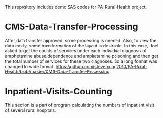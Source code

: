 This repository includes demo SAS codes for PA-Rural-Health project.

# CMS-Data-Transfer-Processing
After data transfer approved, some processing is needed. Also, to view the data easily, some transformation of the layout is desirable. In this case, Joel asked to get the counts of services under each individual diagnosis of amphetamine abuse/dependence and amphetamine poisoning and then get the total number of services for these two diagnoses. So a long format was changed to wide format.
https://github.com/stevenxing2010/PA-Rural-Health/blob/master/CMS-Data-Transfer-Processing
# Inpatient-Visits-Counting
This section is a part of program calculating the numbers of inpatient visit of several rural hospitals. 
